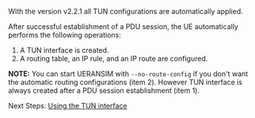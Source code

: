 With the version v2.2.1 all TUN configurations are automatically applied.

After successful establishment of a PDU session, the UE automatically performs the following operations:

1) A TUN interface is created.
2) A routing table, an IP rule, and an IP route are configured.

**NOTE:** You can start UERANSIM with `--no-route-config` if you don't want the automatic routing configurations (item 2). However TUN interface is always created after a PDU session establishment (item 1).

Next Steps:
[Using the TUN interface](https://github.com/aligungr/UERANSIM/wiki/Using-the-TUN-interface)
